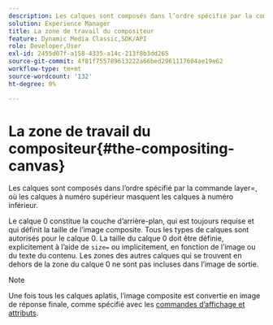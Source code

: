 ```yaml
---
description: Les calques sont composés dans l’ordre spécifié par la commande layer=, où les calques à numéro supérieur masquent les calques à numéro inférieur.
solution: Experience Manager
title: La zone de travail du compositeur
feature: Dynamic Media Classic,SDK/API
role: Developer,User
exl-id: 2455d07f-a158-4335-a14c-213f8b3dd265
source-git-commit: 4f81f755789613222a66bed2961117604ae19e62
workflow-type: tm+mt
source-wordcount: '132'
ht-degree: 0%

---
```


# La zone de travail du compositeur{#the-compositing-canvas}

Les calques sont composés dans l’ordre spécifié par la commande layer=, où les calques à numéro supérieur masquent les calques à numéro inférieur.

Le calque 0 constitue la couche d’arrière-plan, qui est toujours requise et qui définit la taille de l’image composite. Tous les types de calques sont autorisés pour le calque 0. La taille du calque 0 doit être définie, explicitement à l’aide de `size=` ou implicitement, en fonction de l’image ou du texte du contenu. Les zones des autres calques qui se trouvent en dehors de la zone du calque 0 ne sont pas incluses dans l’image de sortie.

>[!NOTE]
>
>Une fois tous les calques aplatis, l’image composite est convertie en image de réponse finale, comme spécifié avec les [commandes d’affichage et attributs](../../../../../../is-api/http-ref/image-serving-api-ref/c-http-protocol-reference/c-syntax-and-features/c-command-overview/r-view-commands-and-attributes.md#reference-8b3d637d080a47a4ba669a7f0de2ba90).
